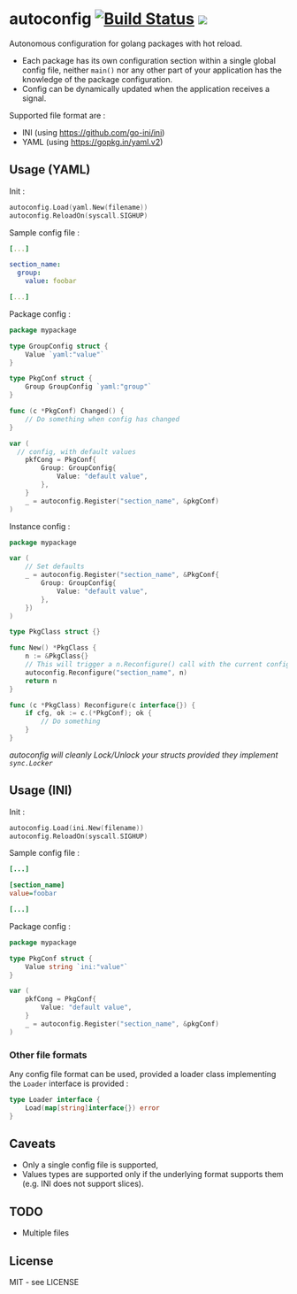 # autoconfig  [![Build Status](https://travis-ci.org/jfbus/autoconfig.svg)](https://travis-ci.org/jfbus/autoconfig) [![](https://godoc.org/github.com/jfbus/autoconfig?status.svg)](http://godoc.org/github.com/jfbus/autoconfig)

Autonomous configuration for golang packages with hot reload.

* Each package has its own configuration section within a single global config file, neither `main()` nor any other part of your application has the knowledge of the package configuration.
* Config can be dynamically updated when the application receives a signal.

Supported file format are :

* INI (using https://github.com/go-ini/ini)
* YAML (using https://gopkg.in/yaml.v2)

## Usage (YAML)

Init :

```go
autoconfig.Load(yaml.New(filename))
autoconfig.ReloadOn(syscall.SIGHUP)
```

Sample config file :

```yaml
[...]

section_name:
  group:
    value: foobar

[...]
```

Package config :

```go
package mypackage

type GroupConfig struct {
	Value `yaml:"value"`
}

type PkgConf struct {
	Group GroupConfig `yaml:"group"`
}

func (c *PkgConf) Changed() {
	// Do something when config has changed
}

var (
  // config, with default values
	pkfCong = PkgConf{
		Group: GroupConfig{
			Value: "default value",
		},
	}
	_ = autoconfig.Register("section_name", &pkgConf)
)
```

Instance config :

```go
package mypackage

var (
	// Set defaults
	_ = autoconfig.Register("section_name", &PkgConf{
		Group: GroupConfig{
			Value: "default value",
		},
	})
)

type PkgClass struct {}

func New() *PkgClass {
	n := &PkgClass{}
	// This will trigger a n.Reconfigure() call with the current config
	autoconfig.Reconfigure("section_name", n)
	return n
}

func (c *PkgClass) Reconfigure(c interface{}) {
	if cfg, ok := c.(*PkgConf); ok {
		// Do something
	}
}
```

_autoconfig will cleanly Lock/Unlock your structs provided they implement `sync.Locker`_


## Usage (INI)

Init :

```go
autoconfig.Load(ini.New(filename))
autoconfig.ReloadOn(syscall.SIGHUP)
```

Sample config file :

```ini
[...]

[section_name]
value=foobar

[...]
```

Package config :

```go
package mypackage

type PkgConf struct {
	Value string `ini:"value"`
}

var (
	pkfCong = PkgConf{
		Value: "default value",
	}
	_ = autoconfig.Register("section_name", &pkgConf)
)
```

### Other file formats

Any config file format can be used, provided a loader class implementing the `Loader` interface is provided :

```go
type Loader interface {
	Load(map[string]interface{}) error
}
```

## Caveats

* Only a single config file is supported,
* Values types are supported only if the underlying format supports them (e.g. INI does not support slices).

## TODO

* Multiple files

## License

MIT - see LICENSE
